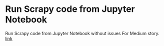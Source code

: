 # Run Scrapy code from Jupyter Notebook
 Run Scrapy code from Jupyter Notebook without issues
 For Medium story. 
 [link](https://tamjida.medium.com/run-scrapy-code-from-jupyter-notebook-without-issues-69b7cb79530c)
